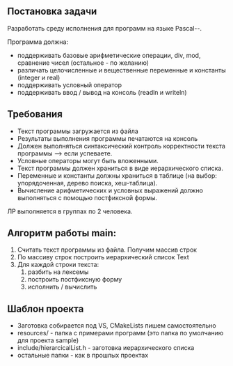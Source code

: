 ## Постановка задачи
Разработать среду исполнения для программ на языке Pascal--. 

Программа должна:
- поддерживать базовые арифметические операции, div, mod, сравнение чисел (остальное - по желанию)
- различать целочисленные и вещественные переменные и константы (integer и real)
- поддерживать условный оператор
- поддерживать ввод / вывод на консоль (readln и writeln)

## Требования
- Текст программы загружается из файла
- Результаты выполнения программы печатаются на консоль
- Должен выполняться синтаксический контроль корректности текста программы --> если успеваете.
- Условные операторы могут быть вложенными.
- Текст программы должен храниться в виде иерархического списка.
- Переменные и константы должны храниться в таблице (на выбор: упорядоченная, дерево поиска, хеш-таблица).
- Вычисление арифметических и условных выражений должно выполняться с помощью постфиксной формы.

ЛР выполняется в группах по 2 человека.

## Алгоритм работы main:
1. Считать текст программы из файла. Получим массив строк
2. По массиву строк построить иерархический список Text
3. Для каждой строки текста:
    1. разбить на лексемы
    2. построить постфиксную форму
    3. исполнить / вычислить
         
## Шаблон проекта
- Заготовка собирается под VS, CMakeLists пишем самостоятельно
- resources/ - папка с примерами программ (это папка по умолчанию для проекта sample)
- include/hierarcicalList.h - заготовка иерархического списка
- остальные папки - как в прошлых проектах
